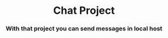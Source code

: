 <h1 align="center">Chat Project</h1>
<h3 align="center">With that project you can send messages in local host</h3>
